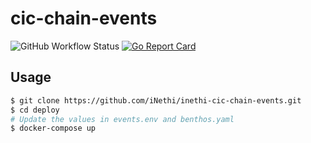 # cic-chain-events

![GitHub Workflow Status](https://img.shields.io/github/actions/workflow/status/inethi/inethi-cic-chain-events/release.yaml)
[![Go Report Card](https://goreportcard.com/badge/github.com/inethi/inethi-cic-chain-events)](https://goreportcard.com/report/github.com/inethi/inethi-cic-chain-events)

## Usage

```sh
$ git clone https://github.com/iNethi/inethi-cic-chain-events.git
$ cd deploy
# Update the values in events.env and benthos.yaml
$ docker-compose up
```
